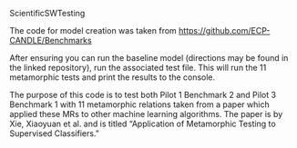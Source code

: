 ScientificSWTesting

The code for model creation was taken from https://github.com/ECP-CANDLE/Benchmarks

After ensuring you can run the baseline model (directions may be found in the linked repository), run the associated test file. This will run the 11 metamorphic tests and print the results to the console.

The purpose of this code is to test both Pilot 1 Benchmark 2 and Pilot 3 Benchmark 1 with 11 metamorphic relations taken from a paper which applied these MRs to other machine learning algorithms. The paper is by Xie, Xiaoyuan et al. and is titled “Application of Metamorphic Testing to Supervised Classifiers.”
